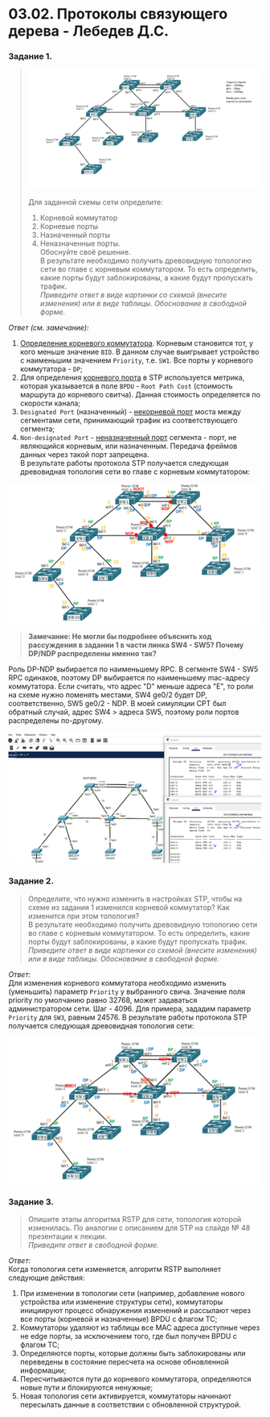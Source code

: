 # 03.02. Протоколы связующего дерева - Лебедев Д.С.
### Задание 1.
>  ![](_attachments/0302-01-00.png)
> 
> Для заданной схемы сети определите:
> 1. Корневой коммутатор
> 2. Корневые порты
> 3. Назначенный порты
> 4. Неназначенные порты.  
> Обоснуйте своё решение.  
> В результате необходимо получить древовидную топологию сети во главе с корневым коммутатором. То есть определить, какие порты будут заблокированы, а какие будут пропускать трафик.  
> *Приведите ответ в виде картинки со схемой (внесите изменения) или в виде таблицы. Обоснование в свободной форме.*

*Ответ (см. замечание):*  
1. <u>Определение корневого коммутатора</u>. Корневым становится тот, у кого меньше значение `BID`. В данном случае выигрывает устройство с наименьшим значением `Priority`, т.е. `SW1`. Все порты у корневого коммутатора - `DP`;
2. Для определения <u>корневого порта</u> в STP используется метрика, которая указывается в поле `BPDU` - `Root Path Cost` (стоимость маршрута до корневого свитча). Данная стоимость определяется по скорости канала;
3. `Designated Port` (назначенный) - <u>некорневой порт</u> моста между сегментами сети, принимающий трафик из соответствующего сегмента;
4. `Non-designated Port` - <u>неназначенный порт</u> сегмента - порт, не являющийся корневым, или назначенным. Передача фреймов данных через такой порт запрещена.  
В результате работы протокола STP получается следующая древовидная топология сети во главе с корневым коммутатором:  

![](_attachments/0302-01-01.png)  


> **Замечание: Не могли бы подробнее объяснить ход рассуждения в задании 1 в части линка SW4 - SW5? Почему DP/NDP распределены именно так?**  

Роль DP-NDP выбирается по наименьшему RPC. В сегменте SW4 - SW5 RPC одинаков, поэтому DP выбирается по наименьшему mac-адресу коммутатора. Если считать, что адрес "D" меньше адреса "E", то роли на схеме нужно поменять местами, SW4 ge0/2 будет DP, соответственно, SW5 ge0/2 - NDP.
В моей симуляции CPT был обратный случай, адрес SW4 > адреса SW5, поэтому роли портов распределены по-другому.

![](_attachments/0302-01-02.png)  
### Задание 2.
> Определите, что нужно изменить в настройках STP, чтобы на схеме из задания 1 изменился корневой коммутатор?
> Как изменится при этом топология?  
> В результате необходимо получить древовидную топологию сети во главе с корневым коммутатором. То есть определить, какие порты будут заблокированы, а какие будут пропускать трафик.  
> *Приведите ответ в виде картинки со схемой (внесите изменения) или в виде таблицы. Обоснование в свободной форме.*

*Ответ:*  
Для изменения корневого коммутатора необходимо изменить (уменьшить) параметр `Priority` у выбранного свича. Значение поля priority по умолчанию равно 32768, может задаваться администратором сети. Шаг - 4096. 
Для примера, зададим параметр `Priority` для `SW3`, равным 24576.
В результате работы протокола STP получается следующая древовидная топология сети:

![](_attachments/0302-02-01.png)  
### Задание 3.
> Опишите этапы алгоритма RSTP для сети, топология которой изменилась. По аналогии с описанием для STP на слайде № 48 презентации к лекции.  
> *Приведите ответ в свободной форме.*

*Ответ:*  
Когда топология сети изменяется, алгоритм RSTP выполняет следующие действия:
1. При изменении в топологии сети (например, добавление нового устройства или изменение структуры сети), коммутаторы инициируют процесс обнаружения изменений и рассылают через все порты (корневой и назначенные) BPDU c флагом TC;
2. Коммутаторы удаляют из таблицы все MAC адреса доступные через не edge порты, за исключением того, где был получен BPDU c флагом TC;
3. Определяются порты, которые должны быть заблокированы или переведены в состояние пересчета на основе обновленной информации;
4. Пересчитываются пути до корневого коммутатора, определяются новые пути и блокируются ненужные;
5. Новая топология сети активируется, коммутаторы начинают пересылать данные в соответствии с обновленной структурой.
